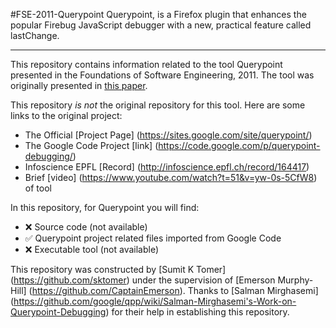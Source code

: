 #FSE-2011-Querypoint
Querypoint, is a Firefox plugin that enhances the popular Firebug JavaScript debugger with a new, practical feature called lastChange.

***

This repository contains information related to the tool Querypoint presented in the Foundations of Software Engineering, 2011. The tool was originally presented in [this paper](http://dl.acm.org/citation.cfm?doid=2025113.2025184).

This repository _is not_ the original repository for this tool. Here are some links to the original project:

- The Official [Project Page] (https://sites.google.com/site/querypoint/)
- The Google Code Project [link] (https://code.google.com/p/querypoint-debugging/)
- Infoscience EPFL [Record] (http://infoscience.epfl.ch/record/164417)
- Brief [video] (https://www.youtube.com/watch?t=51&v=yw-0s-5CfW8) of tool

In this repository, for Querypoint you will find:

- :x: Source code (not available)
- :white_check_mark: Querypoint project related files imported from Google Code
- :x: Executable tool (not available)

This repository was constructed by [Sumit K Tomer] (https://github.com/sktomer) under the supervision of [Emerson Murphy-Hill] (https://github.com/CaptainEmerson). Thanks to [Salman Mirghasemi] (https://github.com/google/qpp/wiki/Salman-Mirghasemi's-Work-on-Querypoint-Debugging) for their help in establishing this repository. 
